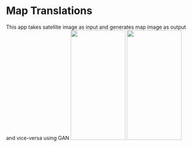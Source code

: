 # Map Translations

This app takes satellite image as input and generates map image as output and vice-versa using GAN
<img src="https://github.com/Rishith-S/map-translations/assets/87572747/80003431-f3ca-4214-bdb4-c28c2c374567" width="150" height="300"/>
<img src="https://github.com/Rishith-S/map-translations/assets/87572747/3052bc13-050c-4768-ad86-fd44a3846b3b" width="150" height="300"/>
